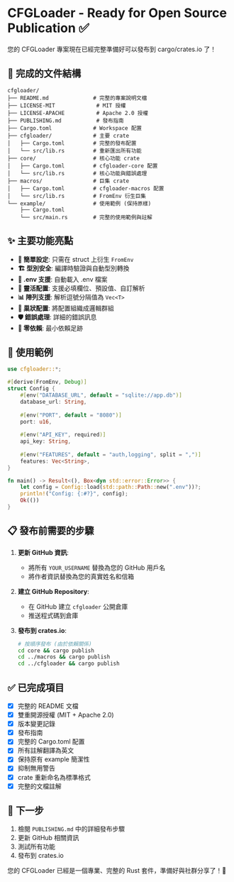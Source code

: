 # CFGLoader - Ready for Open Source Publication ✅

您的 CFGLoader 專案現在已經完整準備好可以發布到 cargo/crates.io 了！

## 📁 完成的文件結構

```
cfgloader/
├── README.md              # 完整的專案說明文檔
├── LICENSE-MIT             # MIT 授權
├── LICENSE-APACHE          # Apache 2.0 授權
├── PUBLISHING.md           # 發布指南
├── Cargo.toml             # Workspace 配置
├── cfgloader/             # 主要 crate
│   ├── Cargo.toml         # 完整的發布配置
│   └── src/lib.rs         # 重新匯出所有功能
├── core/                  # 核心功能 crate
│   ├── Cargo.toml         # cfgloader-core 配置
│   └── src/lib.rs         # 核心功能與錯誤處理
├── macros/                # 巨集 crate
│   ├── Cargo.toml         # cfgloader-macros 配置
│   └── src/lib.rs         # FromEnv 衍生巨集
└── example/               # 使用範例 (保持原樣)
    ├── Cargo.toml
    └── src/main.rs        # 完整的使用範例與註解
```

## ✨ 主要功能亮點

- **🔧 簡單設定**: 只需在 struct 上衍生 `FromEnv`
- **🏗️ 型別安全**: 編譯時驗證與自動型別轉換
- **📁 .env 支援**: 自動載入 .env 檔案
- **🎯 靈活配置**: 支援必填欄位、預設值、自訂解析
- **📊 陣列支援**: 解析逗號分隔值為 `Vec<T>`
- **🔗 巢狀配置**: 將配置組織成邏輯群組
- **🛡️ 錯誤處理**: 詳細的錯誤訊息
- **🚀 零依賴**: 最小依賴足跡

## 🔧 使用範例

```rust
use cfgloader::*;

#[derive(FromEnv, Debug)]
struct Config {
    #[env("DATABASE_URL", default = "sqlite://app.db")]
    database_url: String,
    
    #[env("PORT", default = "8080")]
    port: u16,
    
    #[env("API_KEY", required)]
    api_key: String,
    
    #[env("FEATURES", default = "auth,logging", split = ",")]
    features: Vec<String>,
}

fn main() -> Result<(), Box<dyn std::error::Error>> {
    let config = Config::load(std::path::Path::new(".env"))?;
    println!("Config: {:#?}", config);
    Ok(())
}
```

## 📋 發布前需要的步驟

1. **更新 GitHub 資訊**: 
   - 將所有 `YOUR_USERNAME` 替換為您的 GitHub 用戶名
   - 將作者資訊替換為您的真實姓名和信箱

2. **建立 GitHub Repository**:
   - 在 GitHub 建立 `cfgloader` 公開倉庫
   - 推送程式碼到倉庫

3. **發布到 crates.io**:
   ```bash
   # 按順序發布 (由於依賴關係)
   cd core && cargo publish
   cd ../macros && cargo publish  
   cd ../cfgloader && cargo publish
   ```

## ✅ 已完成項目

- [x] 完整的 README 文檔
- [x] 雙重開源授權 (MIT + Apache 2.0)
- [x] 版本變更記錄
- [x] 發布指南
- [x] 完整的 Cargo.toml 配置
- [x] 所有註解翻譯為英文
- [x] 保持原有 example 簡潔性
- [x] 抑制無用警告
- [x] crate 重新命名為標準格式
- [x] 完整的文檔註解

## 🎯 下一步

1. 檢閱 `PUBLISHING.md` 中的詳細發布步驟
2. 更新 GitHub 相關資訊  
3. 測試所有功能
4. 發布到 crates.io

您的 CFGLoader 已經是一個專業、完整的 Rust 套件，準備好與社群分享了！🚀
